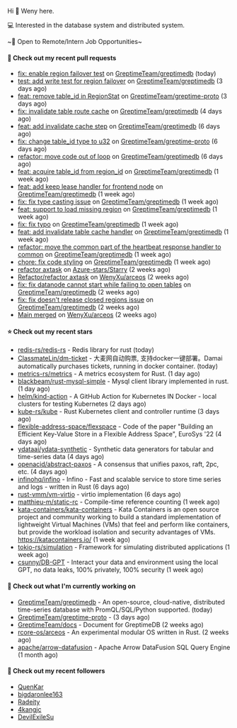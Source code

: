 Hi 👋 Weny here.

💻 Interested in the database system and distributed system.

~🍺 Open to Remote/Intern Job Opportunities~

#### 🔨 Check out my recent pull requests

- [fix: enable region failover test](https://github.com/GreptimeTeam/greptimedb/pull/1699) on [GreptimeTeam/greptimedb](https://github.com/GreptimeTeam/greptimedb) (today)
- [test: add write test for region failover](https://github.com/GreptimeTeam/greptimedb/pull/1673) on [GreptimeTeam/greptimedb](https://github.com/GreptimeTeam/greptimedb) (3 days ago)
- [feat: remove table_id in RegionStat](https://github.com/GreptimeTeam/greptime-proto/pull/43) on [GreptimeTeam/greptime-proto](https://github.com/GreptimeTeam/greptime-proto) (3 days ago)
- [fix: invalidate table route cache](https://github.com/GreptimeTeam/greptimedb/pull/1663) on [GreptimeTeam/greptimedb](https://github.com/GreptimeTeam/greptimedb) (4 days ago)
- [feat: add invalidate cache step](https://github.com/GreptimeTeam/greptimedb/pull/1658) on [GreptimeTeam/greptimedb](https://github.com/GreptimeTeam/greptimedb) (6 days ago)
- [fix: change table_id type to u32](https://github.com/GreptimeTeam/greptime-proto/pull/40) on [GreptimeTeam/greptime-proto](https://github.com/GreptimeTeam/greptime-proto) (6 days ago)
- [refactor: move code out of loop](https://github.com/GreptimeTeam/greptimedb/pull/1657) on [GreptimeTeam/greptimedb](https://github.com/GreptimeTeam/greptimedb) (6 days ago)
- [feat: acquire table_id from region_id](https://github.com/GreptimeTeam/greptimedb/pull/1656) on [GreptimeTeam/greptimedb](https://github.com/GreptimeTeam/greptimedb) (1 week ago)
- [feat: add keep lease handler for frontend node](https://github.com/GreptimeTeam/greptimedb/pull/1655) on [GreptimeTeam/greptimedb](https://github.com/GreptimeTeam/greptimedb) (1 week ago)
- [fix: fix type casting issue](https://github.com/GreptimeTeam/greptimedb/pull/1652) on [GreptimeTeam/greptimedb](https://github.com/GreptimeTeam/greptimedb) (1 week ago)
- [feat: support to load missing region](https://github.com/GreptimeTeam/greptimedb/pull/1651) on [GreptimeTeam/greptimedb](https://github.com/GreptimeTeam/greptimedb) (1 week ago)
- [fix: fix typo](https://github.com/GreptimeTeam/greptimedb/pull/1649) on [GreptimeTeam/greptimedb](https://github.com/GreptimeTeam/greptimedb) (1 week ago)
- [feat: add invalidate table cache handler](https://github.com/GreptimeTeam/greptimedb/pull/1633) on [GreptimeTeam/greptimedb](https://github.com/GreptimeTeam/greptimedb) (1 week ago)
- [refactor: move the common part of the heartbeat response handler to common](https://github.com/GreptimeTeam/greptimedb/pull/1627) on [GreptimeTeam/greptimedb](https://github.com/GreptimeTeam/greptimedb) (1 week ago)
- [chore: fix code styling](https://github.com/GreptimeTeam/greptimedb/pull/1623) on [GreptimeTeam/greptimedb](https://github.com/GreptimeTeam/greptimedb) (1 week ago)
- [refactor axtask](https://github.com/Azure-stars/Starry/pull/1) on [Azure-stars/Starry](https://github.com/Azure-stars/Starry) (2 weeks ago)
- [Refactor/refactor axtask](https://github.com/WenyXu/arceos/pull/4) on [WenyXu/arceos](https://github.com/WenyXu/arceos) (2 weeks ago)
- [fix: fix datanode cannot start while failing to open tables](https://github.com/GreptimeTeam/greptimedb/pull/1601) on [GreptimeTeam/greptimedb](https://github.com/GreptimeTeam/greptimedb) (2 weeks ago)
- [fix: fix doesn&#39;t release closed regions issue](https://github.com/GreptimeTeam/greptimedb/pull/1596) on [GreptimeTeam/greptimedb](https://github.com/GreptimeTeam/greptimedb) (2 weeks ago)
- [Main merged](https://github.com/WenyXu/arceos/pull/3) on [WenyXu/arceos](https://github.com/WenyXu/arceos) (2 weeks ago)

#### ⭐ Check out my recent stars

- [redis-rs/redis-rs](https://github.com/redis-rs/redis-rs) - Redis library for rust (today)
- [ClassmateLin/dm-ticket](https://github.com/ClassmateLin/dm-ticket) - 大麦网自动购票, 支持docker一键部署。Damai automatically purchases tickets, running in docker container. (today)
- [metrics-rs/metrics](https://github.com/metrics-rs/metrics) - A metrics ecosystem for Rust. (1 day ago)
- [blackbeam/rust-mysql-simple](https://github.com/blackbeam/rust-mysql-simple) - Mysql client library implemented in rust. (1 day ago)
- [helm/kind-action](https://github.com/helm/kind-action) - A GitHub Action for Kubernetes IN Docker - local clusters for testing Kubernetes (2 days ago)
- [kube-rs/kube](https://github.com/kube-rs/kube) - Rust Kubernetes client and controller runtime (3 days ago)
- [flexible-address-space/flexspace](https://github.com/flexible-address-space/flexspace) - Code of the paper &#34;Building an Efficient Key-Value Store in a Flexible Address Space&#34;, EuroSys &#39;22 (4 days ago)
- [ydataai/ydata-synthetic](https://github.com/ydataai/ydata-synthetic) - Synthetic data generators for tabular and time-series data (4 days ago)
- [openacid/abstract-paxos](https://github.com/openacid/abstract-paxos) - A consensus that unifies paxos, raft, 2pc, etc. (4 days ago)
- [infinohq/infino](https://github.com/infinohq/infino) - Infino - Fast and scalable service to store time series and logs - written in Rust (6 days ago)
- [rust-vmm/vm-virtio](https://github.com/rust-vmm/vm-virtio) - virtio implementation (6 days ago)
- [matthieu-m/static-rc](https://github.com/matthieu-m/static-rc) - Compile-time reference counting (1 week ago)
- [kata-containers/kata-containers](https://github.com/kata-containers/kata-containers) - Kata Containers is an open source project and community working to build a standard implementation of lightweight Virtual Machines (VMs) that feel and perform like containers, but provide the workload isolation and security advantages of VMs. https://katacontainers.io/ (1 week ago)
- [tokio-rs/simulation](https://github.com/tokio-rs/simulation) - Framework for simulating distributed applications (1 week ago)
- [csunny/DB-GPT](https://github.com/csunny/DB-GPT) - Interact your data and environment using the local GPT,  no data leaks, 100% privately, 100% security (1 week ago)

#### 👷 Check out what I'm currently working on

- [GreptimeTeam/greptimedb](https://github.com/GreptimeTeam/greptimedb) - An open-source, cloud-native, distributed time-series database with PromQL/SQL/Python supported. (today)
- [GreptimeTeam/greptime-proto](https://github.com/GreptimeTeam/greptime-proto) -  (3 days ago)
- [GreptimeTeam/docs](https://github.com/GreptimeTeam/docs) - Document for GreptimeDB (2 weeks ago)
- [rcore-os/arceos](https://github.com/rcore-os/arceos) - An experimental modular OS written in Rust. (2 weeks ago)
- [apache/arrow-datafusion](https://github.com/apache/arrow-datafusion) - Apache Arrow DataFusion SQL Query Engine (1 month ago)

#### 👯 Check out my recent followers

- [QuenKar](https://github.com/QuenKar)
- [bigdaronlee163](https://github.com/bigdaronlee163)
- [Radeity](https://github.com/Radeity)
- [4kangjc](https://github.com/4kangjc)
- [DevilExileSu](https://github.com/DevilExileSu)


